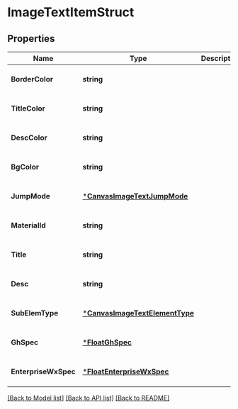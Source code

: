 # ImageTextItemStruct

## Properties
Name | Type | Description | Notes
------------ | ------------- | ------------- | -------------
**BorderColor** | **string** |  | [optional] [default to null]
**TitleColor** | **string** |  | [optional] [default to null]
**DescColor** | **string** |  | [optional] [default to null]
**BgColor** | **string** |  | [optional] [default to null]
**JumpMode** | [***CanvasImageTextJumpMode**](CanvasImageTextJumpMode.md) |  | [optional] [default to null]
**MaterialId** | **string** |  | [optional] [default to null]
**Title** | **string** |  | [optional] [default to null]
**Desc** | **string** |  | [optional] [default to null]
**SubElemType** | [***CanvasImageTextElementType**](CanvasImageTextElementType.md) |  | [optional] [default to null]
**GhSpec** | [***FloatGhSpec**](float_gh_spec.md) |  | [optional] [default to null]
**EnterpriseWxSpec** | [***FloatEnterpriseWxSpec**](float_enterprise_wx_spec.md) |  | [optional] [default to null]

[[Back to Model list]](../README.md#documentation-for-models) [[Back to API list]](../README.md#documentation-for-api-endpoints) [[Back to README]](../README.md)



